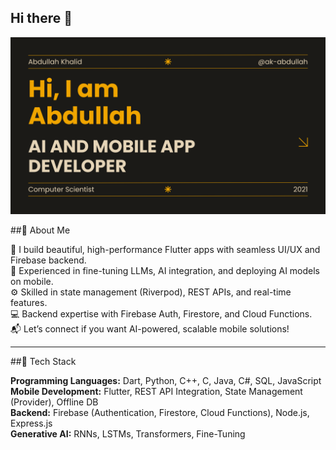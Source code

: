 ## Hi there 👋
![Banner](https://github.com/ak-abdullah/ak-abdullah/blob/main/images/Creative-Portfolio.png?raw=true)


<!--
**ak-abdullah/ak-abdullah** is a ✨ _special_ ✨ repository because its `README.md` (this file) appears on your GitHub profile.

Here are some ideas to get you started:

- 🔭 I’m currently working on ...
- 🌱 I’m currently learning ...
- 👯 I’m looking to collaborate on ...
- 🤔 I’m looking for help with ...
- 💬 Ask me about ...
- 📫 How to reach me: ...
- 😄 Pronouns: ...
- ⚡ Fun fact: ...
-->

##🚀 About Me

📱 I build beautiful, high-performance Flutter apps with seamless UI/UX and Firebase backend.  
🤖 Experienced in fine-tuning LLMs, AI integration, and deploying AI models on mobile.  
⚙️ Skilled in state management (Riverpod), REST APIs, and real-time features.  
💻 Backend expertise with Firebase Auth, Firestore, and Cloud Functions.  
📬 Let’s connect if you want AI-powered, scalable mobile solutions!


---

##🧰 Tech Stack

**Programming Languages:** Dart, Python, C++, C, Java, C#, SQL, JavaScript  
**Mobile Development:** Flutter, REST API Integration, State Management (Provider), Offline DB  
**Backend:** Firebase (Authentication, Firestore, Cloud Functions), Node.js, Express.js  
**Generative AI:** RNNs, LSTMs, Transformers, Fine-Tuning



